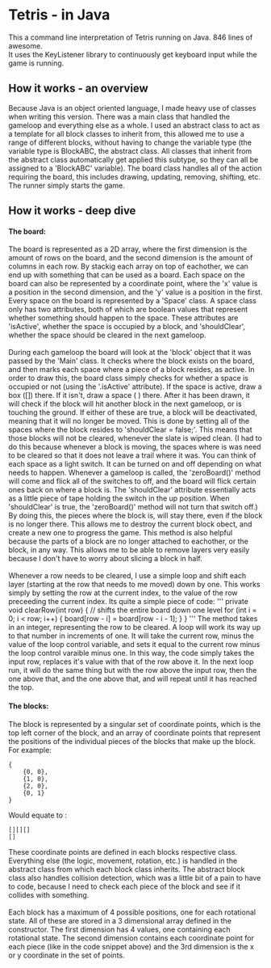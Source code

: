 # Tetris - in Java
This a command line interpretation of Tetris running on Java. 846 lines of awesome.
<br />
It uses the KeyListener library to continuously get keyboard input while the game is running.

## How it works - an overview
Because Java is an object oriented language, I made heavy use of classes when writing this version. There was a main class that handled the gameloop and everything else as a whole. I used an abstract class to act as a template for all block classes to inherit from, this allowed me to use a range of different blocks, without having to change the variable type (the variable type is BlockABC, the abstract class. All classes that inherit from the abstract class automatically get applied this subtype, so they can all be assigned to a 'BlockABC' variable). The board class handles all of the action requiring the board, this includes drawing, updating, removing, shifting, etc. The runner simply starts the game.

## How it works - deep dive
#### The board:
The board is represented as a 2D array, where the first dimension is the amount of rows on the board, and the second dimension is the amount of columns in each row. By stackig each array on top of eachother, we can end up with something that can be used as a board. Each space on the board can also be represented by a coordinate point, where the 'x' value is a position in the second dimension, and the 'y' value is a position in the first. Every space on the board is represented by a 'Space' class. A space class only has two attributes, both of which are boolean values that represent whether something should happen to the space. These attributes are 'isActive', whether the space is occupied by a block, and 'shouldClear', whether the space should be cleared in the next gameloop.
<br /> <br />
During each gameloop the board will look at the 'block' object that it was passed by the 'Main' class. It checks where the block exists on the board, and then marks each space where a piece of a block resides, as active. In order to draw this, the board class simply checks for whether a space is occupied or not (using the '.isActive' attribute). If the space is active, draw a box ([]) there. If it isn't, draw a space (  ) there. After it has been drawn, it will check if the block will hit another block in the next gameloop, or is touching the ground. If either of these are true, a block will be deactivated, meaning that it will no longer be moved. This is done by setting all of the spaces where the block resides to 'shouldClear = false;'. This means that those blocks will not be cleared, whenever the slate is wiped clean. (I had to do this because whenever a block is moving, the spaces where is was need to be cleared so that it does not leave a trail where it was. You can think of each space as a light switch. It can be turned on and off depending on what needs to happen. Whenever a gameloop is called, the 'zeroBoard()' method will come and flick all of the switches to off, and the board will flick certain ones back on where a block is. The 'shouldClear' attribute essentially acts as a little piece of tape holding the switch in the up position. When 'shouldClear' is true, the 'zeroBoard()' method will not turn that switch off.) By doing this, the pieces where the block is, will stay there, even if the block is no longer there. This allows me to destroy the current block obect, and create a new one to progress the game. This method is also helpful because the parts of a block are no longer attached to eachother, or the block, in any way. This allows me to be able to remove layers very easily because I don't have to worry about slicing a block in half.
<br /> <br />
Whenever a row needs to be cleared, I use a simple loop and shift each layer (starting at the row that needs to me moved) down by one. This works simply by setting the row at the current index, to the value of the row preceeding the current index. Its quite a simple piece of code:
'''
private void clearRow(int row) {
    // shifts the entire board down one level
    for (int i = 0; i < row; i++) {
        board[row - i] = board[row - i - 1];
    }
}
'''
The method takes in an integer, representing the row to be cleared. A loop will work its way up to that number in increments of one. It will take the current row, minus the value of the loop control variable, and sets it equal to the current row minus the loop control varaible minus one. In this way, the code simply takes the input row, replaces it's value with that of the row above it. In the next loop run, it will do the same thing but with the row above the input row, then the one above that, and the one above that, and will repeat until it has reached the top.

#### The blocks:
The block is represented by a singular set of coordinate points, which is the top left corner of the block, and an array of coordinate points that represent the positions of the individual pieces of the blocks that make up the block. For example:
```
{
    {0, 0},
    {1, 0},
    {2, 0},
    {0, 1}
}
```
Would equate to :
```
[][][]
[]
```
These coordinate points are defined in each blocks respective class. Everything else (the logic, movement, rotation, etc.) is handled in the abstract class from which each block class inherits. The abstract block class also handles collision detection, which was a little bit of a pain to have to code, because I need to check each piece of the block and see if it collides with something.
<br /> <br />
Each block has a maximum of 4 possible positions, one for each rotational state. All of these are stored in a 3 dimensional array defined in the constructor. The first dimension has 4 values, one containing each rotational state. The second dimension contains each coordinate point for each piece (like in the code snippet above) and the 3rd dimension is the x or y coordinate in the set of points. 